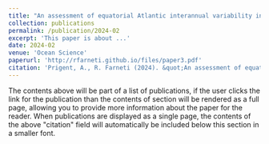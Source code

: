 ```yaml
---
title: "An assessment of equatorial Atlantic interannual variability in OMIP simulations"
collection: publications
permalink: /publication/2024-02
excerpt: 'This paper is about ...'
date: 2024-02
venue: 'Ocean Science'
paperurl: 'http://rfarneti.github.io/files/paper3.pdf'
citation: 'Prigent, A., R. Farneti (2024). &quot;An assessment of equatorial Atlantic interannual variability in OMIP simulations.&quot; <i>Ocean Science</i>.'
---
```


The contents above will be part of a list of publications, if the user clicks the link for the publication than the contents of section will be rendered as a full page, allowing you to provide more information about the paper for the reader. When publications are displayed as a single page, the contents of the above "citation" field will automatically be included below this section in a smaller font.
